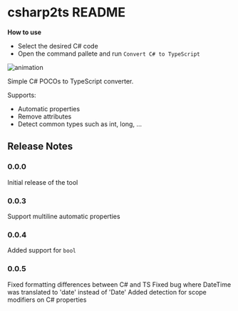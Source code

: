 # csharp2ts README

**How to use**
- Select the desired C# code
- Open the command pallete and run `Convert C# to TypeScript`

![animation](https://raw.githubusercontent.com/RafaelSalguero/CSharp2TS/master/images/animation.gif)

Simple C# POCOs to TypeScript converter.

Supports:
- Automatic properties
- Remove attributes
- Detect common types such as int, long, ... 

## Release Notes
### 0.0.0

Initial release of the tool

### 0.0.3

Support multiline automatic properties

### 0.0.4

Added support for `bool`

### 0.0.5

Fixed formatting differences between C# and TS
Fixed bug where DateTime was translated to 'date' instead of 'Date'
Added detection for scope modifiers on C# properties